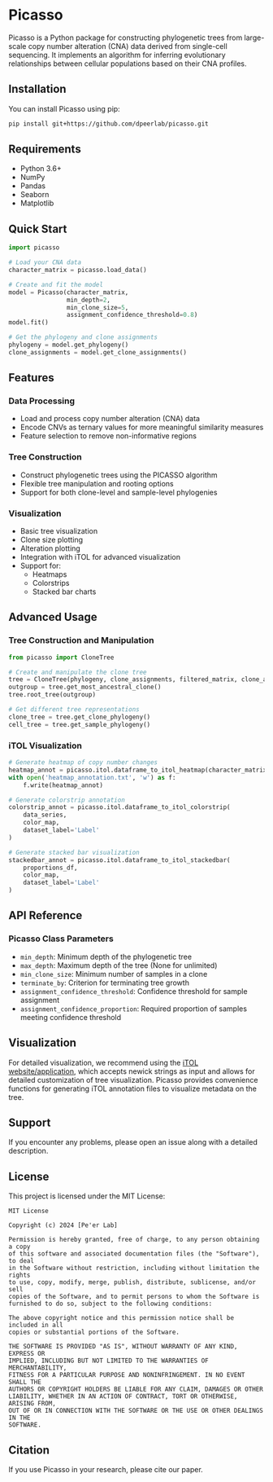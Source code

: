 # Picasso

Picasso is a Python package for constructing phylogenetic trees from large-scale copy number alteration (CNA) data derived from single-cell sequencing. It implements an algorithm for inferring evolutionary relationships between cellular populations based on their CNA profiles.

## Installation

You can install Picasso using pip:
```bash
pip install git+https://github.com/dpeerlab/picasso.git
```

## Requirements

- Python 3.6+
- NumPy
- Pandas
- Seaborn
- Matplotlib

## Quick Start

```python
import picasso

# Load your CNA data
character_matrix = picasso.load_data()

# Create and fit the model
model = Picasso(character_matrix,
                min_depth=2,
                min_clone_size=5,
                assignment_confidence_threshold=0.8)
model.fit()

# Get the phylogeny and clone assignments
phylogeny = model.get_phylogeny()
clone_assignments = model.get_clone_assignments()
```

## Features

### Data Processing
- Load and process copy number alteration (CNA) data
- Encode CNVs as ternary values for more meaningful similarity measures
- Feature selection to remove non-informative regions

### Tree Construction
- Construct phylogenetic trees using the PICASSO algorithm
- Flexible tree manipulation and rooting options
- Support for both clone-level and sample-level phylogenies

### Visualization
- Basic tree visualization
- Clone size plotting
- Alteration plotting
- Integration with iTOL for advanced visualization
- Support for:
  - Heatmaps
  - Colorstrips
  - Stacked bar charts

## Advanced Usage

### Tree Construction and Manipulation

```python
from picasso import CloneTree

# Create and manipulate the clone tree
tree = CloneTree(phylogeny, clone_assignments, filtered_matrix, clone_aggregation='mode')
outgroup = tree.get_most_ancestral_clone()
tree.root_tree(outgroup)

# Get different tree representations
clone_tree = tree.get_clone_phylogeny()
cell_tree = tree.get_sample_phylogeny()
```

### iTOL Visualization

```python
# Generate heatmap of copy number changes
heatmap_annot = picasso.itol.dataframe_to_itol_heatmap(character_matrix)
with open('heatmap_annotation.txt', 'w') as f:
    f.write(heatmap_annot)

# Generate colorstrip annotation
colorstrip_annot = picasso.itol.dataframe_to_itol_colorstrip(
    data_series,
    color_map,
    dataset_label='Label'
)

# Generate stacked bar visualization
stackedbar_annot = picasso.itol.dataframe_to_itol_stackedbar(
    proportions_df,
    color_map,
    dataset_label='Label'
)
```

## API Reference

### Picasso Class Parameters

- `min_depth`: Minimum depth of the phylogenetic tree
- `max_depth`: Maximum depth of the tree (None for unlimited)
- `min_clone_size`: Minimum number of samples in a clone
- `terminate_by`: Criterion for terminating tree growth
- `assignment_confidence_threshold`: Confidence threshold for sample assignment
- `assignment_confidence_proportion`: Required proportion of samples meeting confidence threshold

## Visualization

For detailed visualization, we recommend using the [iTOL website/application](https://itol.embl.de/), which accepts newick strings as input and allows for detailed customization of tree visualization. Picasso provides convenience functions for generating iTOL annotation files to visualize metadata on the tree.

## Support

If you encounter any problems, please open an issue along with a detailed description.

## License

This project is licensed under the MIT License:

```
MIT License

Copyright (c) 2024 [Pe'er Lab]

Permission is hereby granted, free of charge, to any person obtaining a copy
of this software and associated documentation files (the "Software"), to deal
in the Software without restriction, including without limitation the rights
to use, copy, modify, merge, publish, distribute, sublicense, and/or sell
copies of the Software, and to permit persons to whom the Software is
furnished to do so, subject to the following conditions:

The above copyright notice and this permission notice shall be included in all
copies or substantial portions of the Software.

THE SOFTWARE IS PROVIDED "AS IS", WITHOUT WARRANTY OF ANY KIND, EXPRESS OR
IMPLIED, INCLUDING BUT NOT LIMITED TO THE WARRANTIES OF MERCHANTABILITY,
FITNESS FOR A PARTICULAR PURPOSE AND NONINFRINGEMENT. IN NO EVENT SHALL THE
AUTHORS OR COPYRIGHT HOLDERS BE LIABLE FOR ANY CLAIM, DAMAGES OR OTHER
LIABILITY, WHETHER IN AN ACTION OF CONTRACT, TORT OR OTHERWISE, ARISING FROM,
OUT OF OR IN CONNECTION WITH THE SOFTWARE OR THE USE OR OTHER DEALINGS IN THE
SOFTWARE.
```

## Citation

If you use Picasso in your research, please cite our paper. 

